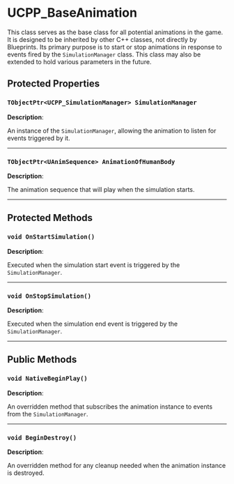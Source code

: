 # UCPP_BaseAnimation

This class serves as the base class for all potential animations in the game. It is designed to be inherited by other C++ classes, not directly by Blueprints. Its primary purpose is to start or stop animations in response to events fired by the `SimulationManager` class. This class may also be extended to hold various parameters in the future.

## Protected Properties

### `TObjectPtr<UCPP_SimulationManager> SimulationManager`

**Description**: 

An instance of the `SimulationManager`, allowing the animation to listen for events triggered by it.

---

### `TObjectPtr<UAnimSequence> AnimationOfHumanBody`

**Description**: 

The animation sequence that will play when the simulation starts.

---

## Protected Methods

### `void OnStartSimulation()`

**Description**: 

Executed when the simulation start event is triggered by the `SimulationManager`.

---

### `void OnStopSimulation()`

**Description**: 

Executed when the simulation end event is triggered by the `SimulationManager`.

---

## Public Methods

### `void NativeBeginPlay()`

**Description**: 

An overridden method that subscribes the animation instance to events from the `SimulationManager`.

---

### `void BeginDestroy()`

**Description**: 

An overridden method for any cleanup needed when the animation instance is destroyed.

